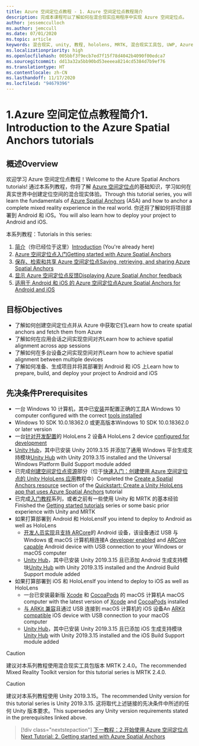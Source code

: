 ```yaml
---
title: Azure 空间定位点教程 - 1. Azure 空间定位点教程简介
description: 完成本课程可以了解如何在混合现实应用程序中实现 Azure 空间定位点。
author: jessemcculloch
ms.author: jemccull
ms.date: 07/01/2020
ms.topic: article
keywords: 混合现实, unity, 教程, hololens, MRTK, 混合现实工具包, UWP, Azure 空间定位点, ios, android, Windows 10, ARCore, macOS, Android 生成支持, ARKit
ms.localizationpriority: high
ms.openlocfilehash: 005bbf3f9ecb7ed7f15f78d4042b4090f00edca7
ms.sourcegitcommit: dd13a32a5bb90bd53eeeea8214cd5384d7b9ef76
ms.translationtype: HT
ms.contentlocale: zh-CN
ms.lasthandoff: 11/17/2020
ms.locfileid: "94679396"
---
```

# <a name="1-introduction-to-the-azure-spatial-anchors-tutorials"></a><span data-ttu-id="ec63b-105">1.Azure 空间定位点教程简介</span><span class="sxs-lookup"><span data-stu-id="ec63b-105">1. Introduction to the Azure Spatial Anchors tutorials</span></span>

## <a name="overview"></a><span data-ttu-id="ec63b-106">概述</span><span class="sxs-lookup"><span data-stu-id="ec63b-106">Overview</span></span>

<span data-ttu-id="ec63b-107">欢迎学习 Azure 空间定位点教程！</span><span class="sxs-lookup"><span data-stu-id="ec63b-107">Welcome to the Azure Spatial Anchors tutorials!</span></span> <span data-ttu-id="ec63b-108">通过本系列教程，你将了解 <a href="https://azure.microsoft.com/services/spatial-anchors" target="_blank">Azure 空间定位点</a>的基础知识，学习如何在真实世界中创建定位空间的混合现实体验。</span><span class="sxs-lookup"><span data-stu-id="ec63b-108">Through this tutorial series, you will learn the fundamentals of <a href="https://azure.microsoft.com/services/spatial-anchors" target="_blank">Azure Spatial Anchors</a> (ASA) and how to anchor a complete mixed reality experience in the real world.</span></span> <span data-ttu-id="ec63b-109">你还将了解如何将项目部署到 Android 和 iOS。</span><span class="sxs-lookup"><span data-stu-id="ec63b-109">You will also learn how to deploy your project to Android and iOS.</span></span>

<span data-ttu-id="ec63b-110">本系列教程：</span><span class="sxs-lookup"><span data-stu-id="ec63b-110">Tutorials in this series:</span></span>

1. <span data-ttu-id="ec63b-111">[简介](mr-learning-asa-01.md)（你已经位于这里）</span><span class="sxs-lookup"><span data-stu-id="ec63b-111">[Introduction](mr-learning-asa-01.md) (You're already here)</span></span>
2. [<span data-ttu-id="ec63b-112">Azure 空间定位点入门</span><span class="sxs-lookup"><span data-stu-id="ec63b-112">Getting started with Azure Spatial Anchors</span></span>](mr-learning-asa-02.md)
3. [<span data-ttu-id="ec63b-113">保存、检索和共享 Azure 空间定位点</span><span class="sxs-lookup"><span data-stu-id="ec63b-113">Saving, retrieving, and sharing Azure Spatial Anchors</span></span>](mr-learning-asa-03.md)
4. [<span data-ttu-id="ec63b-114">显示 Azure 空间定位点反馈</span><span class="sxs-lookup"><span data-stu-id="ec63b-114">Displaying Azure Spatial Anchor feedback</span></span>](mr-learning-asa-04.md)
5. [<span data-ttu-id="ec63b-115">适用于 Android 和 iOS 的 Azure 空间定位点</span><span class="sxs-lookup"><span data-stu-id="ec63b-115">Azure Spatial Anchors for Android and iOS</span></span>](mr-learning-asa-05.md)

## <a name="objectives"></a><span data-ttu-id="ec63b-116">目标</span><span class="sxs-lookup"><span data-stu-id="ec63b-116">Objectives</span></span>

* <span data-ttu-id="ec63b-117">了解如何创建空间定位点并从 Azure 中获取它们</span><span class="sxs-lookup"><span data-stu-id="ec63b-117">Learn how to create spatial anchors and fetch them from Azure</span></span>
* <span data-ttu-id="ec63b-118">了解如何在应用会话之间实现空间对齐</span><span class="sxs-lookup"><span data-stu-id="ec63b-118">Learn how to achieve spatial alignment across app sessions</span></span>
* <span data-ttu-id="ec63b-119">了解如何在多台设备之间实现空间对齐</span><span class="sxs-lookup"><span data-stu-id="ec63b-119">Learn how to achieve spatial alignment between multiple devices</span></span>
* <span data-ttu-id="ec63b-120">了解如何准备、生成项目并将其部署到 Android 和 iOS 上</span><span class="sxs-lookup"><span data-stu-id="ec63b-120">Learn how to prepare, build, and deploy your project to Android and iOS</span></span>

## <a name="prerequisites"></a><span data-ttu-id="ec63b-121">先决条件</span><span class="sxs-lookup"><span data-stu-id="ec63b-121">Prerequisites</span></span>

* <span data-ttu-id="ec63b-122">一台 Windows 10 计算机，其中已[安装](../../install-the-tools.md)并配置正确的工具</span><span class="sxs-lookup"><span data-stu-id="ec63b-122">A Windows 10 computer configured with the correct [tools installed](../../install-the-tools.md)</span></span>
* <span data-ttu-id="ec63b-123">Windows 10 SDK 10.0.18362.0 或更高版本</span><span class="sxs-lookup"><span data-stu-id="ec63b-123">Windows 10 SDK 10.0.18362.0 or later version</span></span>
* <span data-ttu-id="ec63b-124">一台[针对开发配置](../../platform-capabilities-and-apis/using-visual-studio.md#enabling-developer-mode)的 HoloLens 2 设备</span><span class="sxs-lookup"><span data-stu-id="ec63b-124">A HoloLens 2 device [configured for development](../../platform-capabilities-and-apis/using-visual-studio.md#enabling-developer-mode)</span></span>
* <span data-ttu-id="ec63b-125"><a href="https://docs.unity3d.com/Manual/GettingStartedInstallingHub.html" target="_blank">Unity Hub</a>，其中已安装 Unity 2019.3.15 并添加了通用 Windows 平台生成支持模块</span><span class="sxs-lookup"><span data-stu-id="ec63b-125"><a href="https://docs.unity3d.com/Manual/GettingStartedInstallingHub.html" target="_blank">Unity Hub</a> with Unity 2019.3.15 installed and the Universal Windows Platform Build Support module added</span></span>
* <span data-ttu-id="ec63b-126">已完成[创建空间定位点资源](https://docs.microsoft.com/azure/spatial-anchors/quickstarts/get-started-unity-hololens#create-a-spatial-anchors-resource)部分（位于[快速入门：创建使用 Azure 空间定位点的 Unity HoloLens 应用](https://docs.microsoft.com/azure/spatial-anchors/quickstarts/get-started-unity-hololens)教程中）</span><span class="sxs-lookup"><span data-stu-id="ec63b-126">Completed the [Create a Spatial Anchors resource](https://docs.microsoft.com/azure/spatial-anchors/quickstarts/get-started-unity-hololens#create-a-spatial-anchors-resource) section of the [Quickstart: Create a Unity HoloLens app that uses Azure Spatial Anchors](https://docs.microsoft.com/azure/spatial-anchors/quickstarts/get-started-unity-hololens) tutorial</span></span>
* <span data-ttu-id="ec63b-127">已完成[入门教程](mr-learning-base-01.md)系列，或者之前有一些使用 Unity 和 MRTK 的基本经验</span><span class="sxs-lookup"><span data-stu-id="ec63b-127">Finished the [Getting started tutorials](mr-learning-base-01.md) series or some basic prior experience with Unity and MRTK</span></span>
* <span data-ttu-id="ec63b-128">如果打算部署到 Android 和 HoloLens</span><span class="sxs-lookup"><span data-stu-id="ec63b-128">If you intend to deploy to Android as well as HoloLens</span></span>
  * <span data-ttu-id="ec63b-129"><a href="https://developer.android.com/studio/debug/dev-options" target="_blank">开发人员实现</a>且<a href="https://developers.google.com/ar/discover/supported-devices" target="_blank">支持 ARCore</a>的 Android 设备，该设备通过 USB 与 Windows 或 macOS 计算机相连接</span><span class="sxs-lookup"><span data-stu-id="ec63b-129">A <a href="https://developer.android.com/studio/debug/dev-options" target="_blank">developer enabled</a> and <a href="https://developers.google.com/ar/discover/supported-devices" target="_blank">ARCore capable</a> Android device with USB connection to your Windows or macOS computer</span></span>
  * <span data-ttu-id="ec63b-130"><a href="https://docs.unity3d.com/Manual/GettingStartedInstallingHub.html" target="_blank">Unity Hub</a>，其中已安装 Unity 2019.3.15 且已添加 Android 生成支持模块</span><span class="sxs-lookup"><span data-stu-id="ec63b-130"><a href="https://docs.unity3d.com/Manual/GettingStartedInstallingHub.html" target="_blank">Unity Hub</a> with Unity 2019.3.15 installed and the Android Build Support module added</span></span>
* <span data-ttu-id="ec63b-131">如果打算部署到 iOS 和 HoloLens</span><span class="sxs-lookup"><span data-stu-id="ec63b-131">If you intend to deploy to iOS as well as HoloLens</span></span>
  * <span data-ttu-id="ec63b-132">一台已安装最新版 <a href="https://geo.itunes.apple.com/us/app/xcode/id497799835?mt=12" target="_blank">Xcode</a> 和 <a href="https://cocoapods.org" target="_blank">CocoaPods</a> 的 macOS 计算机</span><span class="sxs-lookup"><span data-stu-id="ec63b-132">A macOS computer with the latest version of <a href="https://geo.itunes.apple.com/us/app/xcode/id497799835?mt=12" target="_blank">Xcode</a> and <a href="https://cocoapods.org" target="_blank">CocoaPods</a> installed</span></span>
  * <span data-ttu-id="ec63b-133"><a href="https://developer.apple.com/documentation/arkit/verifying_device_support_and_user_permission" target="_blank">与 ARKit 兼容</a>且通过 USB 连接到 macOS 计算机的 iOS 设备</span><span class="sxs-lookup"><span data-stu-id="ec63b-133">An <a href="https://developer.apple.com/documentation/arkit/verifying_device_support_and_user_permission" target="_blank">ARKit compatible</a> iOS device with USB connection to your macOS computer</span></span>
  * <span data-ttu-id="ec63b-134"><a href="https://docs.unity3d.com/Manual/GettingStartedInstallingHub.html" target="_blank">Unity Hub</a>，其中已安装 Unity 2019.3.15 且已添加 iOS 生成支持模块</span><span class="sxs-lookup"><span data-stu-id="ec63b-134"><a href="https://docs.unity3d.com/Manual/GettingStartedInstallingHub.html" target="_blank">Unity Hub</a> with Unity 2019.3.15 installed and the iOS Build Support module added</span></span>

> [!CAUTION]
> <span data-ttu-id="ec63b-135">建议对本系列教程使用混合现实工具包版本 MRTK 2.4.0。</span><span class="sxs-lookup"><span data-stu-id="ec63b-135">The recommended Mixed Reality Toolkit version for this tutorial series is MRTK 2.4.0.</span></span>

> [!CAUTION]
> <span data-ttu-id="ec63b-136">建议对本系列教程使用 Unity 2019.3.15。</span><span class="sxs-lookup"><span data-stu-id="ec63b-136">The recommended Unity version for this tutorial series is Unity 2019.3.15.</span></span> <span data-ttu-id="ec63b-137">这将取代上述链接的先决条件中所述的任何 Unity 版本要求。</span><span class="sxs-lookup"><span data-stu-id="ec63b-137">This supersedes any Unity version requirements stated in the prerequisites linked above.</span></span>

> [!div class="nextstepaction"]
> [<span data-ttu-id="ec63b-138">下一教程：2.开始使用 Azure 空间定位点</span><span class="sxs-lookup"><span data-stu-id="ec63b-138">Next Tutorial: 2. Getting started with Azure Spatial Anchors</span></span>](mr-learning-asa-02.md)
